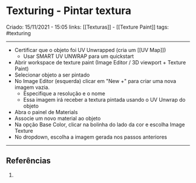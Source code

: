 # Texturing - Pintar textura
Criado: 15/11/2021 - 15:05
links: [[Texturas]] - [[Texture Paint]]
tags: #texturing 

---

- Certificar que o objeto foi UV Unwrapped (cria um [[UV Map]])
  - Usar SMART UV UNWRAP para um quickstart
- Abrir workspace de texture paint (Image Editor / 3D viewport + Texture Paint)
- Selecionar objeto a ser pintado
- No Image Editor (esquerda) clicar em "New +" para criar uma nova imagem vazia.
  - Especifique a resolução e o nome
  - Essa imagem irá receber a textura pintada usando o UV Unwrap do objeto
- Abra o painel de Materials
- Associe um novo material ao objeto
- Na opção Base Color, clicar na bolinha do lado da cor e escolha Image Texture
- No dropdown, escolha a imagem gerada nos passos anteriores

---
## Referências
1. 